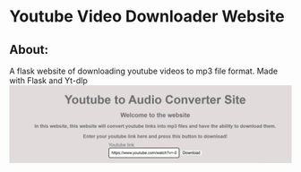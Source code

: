 <h1 text-align="center">Youtube Video Downloader Website</h1>

## About:    
A flask website of downloading youtube videos to mp3 file format.
Made with Flask and Yt-dlp
![Web page shown here](screenshot.png)
